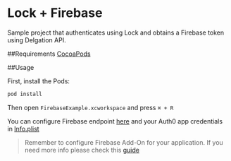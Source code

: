 # Lock + Firebase

Sample project that authenticates using Lock and obtains a Firebase token using Delgation API.

##Requirements
[CocoaPods](http://cocoapods.org)

##Usage

First, install the Pods:

```bash
pod install
```
Then open `FirebaseExample.xcworkspace` and press `⌘ + R`

You can configure Firebase endpoint [here](https://github.com/auth0/Lock.iOS-OSX/blob/master/Examples/FirebaseExample/FirebaseExample/ViewController.swift#L25) and your Auth0 app credentials in [Info.plist](https://github.com/auth0/Lock.iOS-OSX/blob/master/Examples/FirebaseExample/FirebaseExample/Info.plist)

> Remember to configure Firebase Add-On for your application. If you need more info please check this [guide](https://docs.auth0.com/server-apis/firebase)
